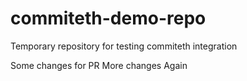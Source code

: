 # commiteth-demo-repo
Temporary repository for testing commiteth integration

Some changes for PR
More changes
Again
